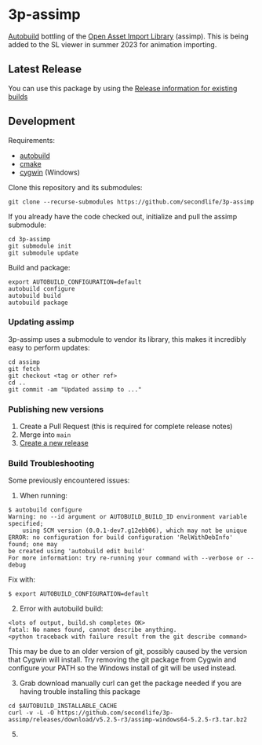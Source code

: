 # 3p-assimp

[Autobuild][autobuild] bottling of the [Open Asset Import Library][assimp]
(assimp).
This is being added to the SL viewer in summer 2023 for animation importing.

## Latest Release

You can use this package by using the [Release information for existing builds](https://github.com/secondlife/3p-assimp/releases)

## Development

Requirements:
- [autobuild][]
- [cmake][]
- [cygwin][] (Windows)

Clone this repository and its submodules:
```
git clone --recurse-submodules https://github.com/secondlife/3p-assimp
```

If you already have the code checked out, initialize and pull the assimp submodule:
```
cd 3p-assimp
git submodule init
git submodule update
```

Build and package:
```
export AUTOBUILD_CONFIGURATION=default
autobuild configure
autobuild build
autobuild package
```

### Updating assimp

3p-assimp uses a submodule to vendor its library, this makes it incredibly easy
to perform updates:

```
cd assimp
git fetch
git checkout <tag or other ref>
cd ..
git commit -am "Updated assimp to ..."
```

### Publishing new versions

1. Create a Pull Request (this is required for complete release notes)
2. Merge into `main`
3. [Create a new release](https://github.com/secondlife/3p-assimp/releases)

### Build Troubleshooting

Some previously encountered issues:
1.  When running:
```
$ autobuild configure
Warning: no --id argument or AUTOBUILD_BUILD_ID environment variable specified;
    using SCM version (0.0.1-dev7.g12ebb06), which may not be unique
ERROR: no configuration for build configuration 'RelWithDebInfo' found; one may
be created using 'autobuild edit build'
For more information: try re-running your command with --verbose or --debug
```
Fix with:
```
$ export AUTOBUILD_CONFIGURATION=default
```

2.  Error with autobuild build:
```
<lots of output, build.sh completes OK>
fatal: No names found, cannot describe anything.
<python traceback with failure result from the git describe command>
```
This may be due to an older version of git, possibly caused by the version that Cygwin will install.   Try removing the git package from Cygwin and configure your PATH so the Windows install of git will be used instead.

3.   Grab download manually
curl can get the package needed if you are having trouble installing this package
```
cd $AUTOBUILD_INSTALLABLE_CACHE
curl -v -L -O https://github.com/secondlife/3p-assimp/releases/download/v5.2.5-r3/assimp-windows64-5.2.5-r3.tar.bz2
```
   
5.   
[assimp]: https://github.com/assimp/assimp
[autobuild]: https://github.com/secondlife/autobuild
[cmake]: https://cmake.org/
[cygwin]: https://www.cygwin.com/
